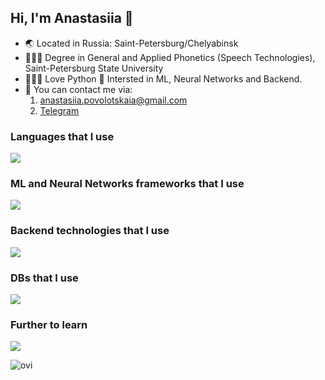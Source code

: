 ## Hi, I'm Anastasiia 👋

- 🌏 Located in Russia: Saint-Petersburg/Chelyabinsk
- 👩🏻‍🎓 Degree in General and Applied Phonetics (Speech Technologies), Saint-Petersburg State University
- 👩🏻‍💻 Love Python 🐍 Intersted in ML, Neural Networks and Backend.
- 📱 You can contact me via:
    1. [anastasiia.povolotskaia@gmail.com](mailto:anastasiia.povolotskaia@gmail.com)
    2. [Telegram](https://t.me/Dobby_is_a_free_elf)

### Languages that I use
<p align="left">
  <a href="https://skillicons.dev">
    <img src="https://skillicons.dev/icons?i=python" />
  </a>
</p>

### ML and Neural Networks frameworks that I use
<p align="left">
  <a href="https://skillicons.dev">
    <img src="https://skillicons.dev/icons?i=pytorch,sklearn" />
  </a>
</p>

### Backend technologies that I use
<p align="left">
  <a href="https://skillicons.dev">
    <img src="https://skillicons.dev/icons?i=fastapi,postman" />
  </a>
</p>

### DBs that I use
<p align="left">
  <a href="https://skillicons.dev">
    <img src="https://skillicons.dev/icons?i=postgres,mysql,sqlite" />
  </a>
</p>

### Further to learn
<p align="left">
    <a href="https://skillicons.dev">
        <img src="https://skillicons.dev/icons?i=tensorflow,django,flask,selenium,redis,mongodb" />
    </a> 
</p>

<img src="https://github-readme-stats.vercel.app/api/top-langs?username=madushadhanushka&show_icons=true&locale=en&layout=compact&theme=chartreuse-dark" alt="ovi" />
